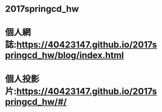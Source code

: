 # 2017springcd_hw
# 個人網誌:https://40423147.github.io/2017springcd_hw/blog/index.html
# 個人投影片:https://40423147.github.io/2017springcd_hw/#/
